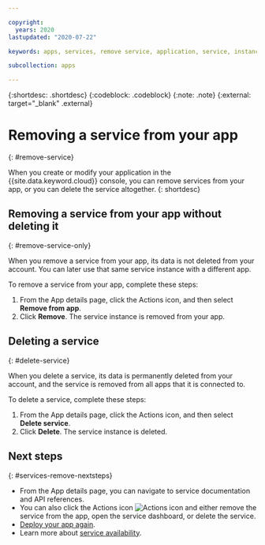 ```yaml
---

copyright:
  years: 2020
lastupdated: "2020-07-22"

keywords: apps, services, remove service, application, service, instance, ibmcloud dev edit, disconnect service, service instance, credentials

subcollection: apps

---
```


{:shortdesc: .shortdesc}
{:codeblock: .codeblock}
{:note: .note}
{:external: target="_blank" .external}

# Removing a service from your app
{: #remove-service}

When you create or modify your application in the {{site.data.keyword.cloud}} console, you can remove services from your app, or you can delete the service altogether.
{: shortdesc}

## Removing a service from your app without deleting it
{: #remove-service-only}

When you remove a service from your app, its data is not deleted from your account. You can later use that same service instance with a different app.

To remove a service from your app, complete these steps:

1. From the App details page, click the Actions icon, and then select **Remove from app**.
2. Click **Remove**. The service instance is removed from your app.

## Deleting a service
{: #delete-service}

When you delete a service, its data is permanently deleted from your account, and the service is removed from all apps that it is connected to.

To delete a service, complete these steps:

1. From the App details page, click the Actions icon, and then select **Delete service**.
2. Click **Delete**. The service instance is deleted.

## Next steps
{: #services-remove-nextsteps}

* From the App details page, you can navigate to service documentation and API references.
* You can also click the Actions icon ![Actions icon](../icons/actions-icon-vertical.svg) and either remove the service from the app, open the service dashboard, or delete the service.
* [Deploy your app again](/docs/apps?topic=apps-deploying-apps#deploying-your-app-manually).
* Learn more about [service availability](/docs/overview?topic=overview-services_region).
